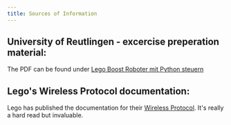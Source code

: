 ```yaml
---
title: Sources of Information
---
```


## University of Reutlingen - excercise preperation material:
The PDF can be found under [Lego Boost Roboter mit Python steuern](https://www.tec.reutlingen-university.de/fileadmin/user_upload/Fakultaet_TEC/LegoBoostPython_V3_180618.pdf)
## Lego's Wireless Protocol documentation:
Lego has published the documentation for their [Wireless Protocol](https://lego.github.io/lego-ble-wireless-protocol-docs/index.html#document-index). It's really a hard read but invaluable.
